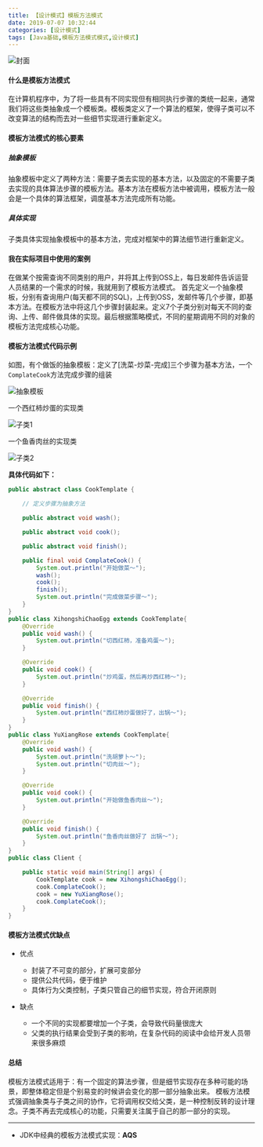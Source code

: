 ```yaml
---
title: 【设计模式】模板方法模式
date: 2019-07-07 10:32:44
categories: [设计模式]
tags: [Java基础,模板方法模式模式,设计模式]
---
```


![封面](fm.png)
<!--more-->

####  什么是模板方法模式
在计算机程序中，为了将一些具有不同实现但有相同执行步骤的类统一起来，通常我们将这些类抽象成一个模板类。模板类定义了一个算法的框架，使得子类可以不改变算法的结构而去对一些细节实现进行重新定义。

#### 模板方法模式的核心要素
##### 抽象模板
抽象模板中定义了两种方法：需要子类去实现的基本方法，以及固定的不需要子类去实现的具体算法步骤的模板方法。基本方法在模板方法中被调用，模板方法一般会是一个具体的算法框架，调度基本方法完成所有功能。
##### 具体实现
子类具体实现抽象模板中的基本方法，完成对框架中的算法细节进行重新定义。

#### 我在实际项目中使用的案例
在做某个按需查询不同类别的用户，并将其上传到OSS上，每日发邮件告诉运营人员结果的一个需求的时候，我就用到了模板方法模式。
首先定义一个抽象模板，分别有查询用户(每天都不同的SQL)，上传到OSS，发邮件等几个步骤，即基本方法。在模板方法中将这几个步骤封装起来。定义7个子类分别对每天不同的查询、上传、邮件做具体的实现。最后根据策略模式，不同的星期调用不同的对象的模板方法完成核心功能。

#### 模板方法模式代码示例

如图，有个做饭的抽象模板：定义了[洗菜-炒菜-完成]三个步骤为基本方法，一个`ComplateCook`方法完成步骤的组装

![抽象模板](bb.png)

一个西红柿炒蛋的实现类

![子类1](z1.png)

一个鱼香肉丝的实现类

![子类2](z2.png)

**具体代码如下：**

```java
public abstract class CookTemplate {

    // 定义步骤为抽象方法

    public abstract void wash();

    public abstract void cook();

    public abstract void finish();

    public final void ComplateCook() {
        System.out.println("开始做菜～");
        wash();
        cook();
        finish();
        System.out.println("完成做菜步骤～");
    }
}
public class XihongshiChaoEgg extends CookTemplate{
    @Override
    public void wash() {
        System.out.println("切西红柿，准备鸡蛋～");
    }

    @Override
    public void cook() {
        System.out.println("炒鸡蛋，然后再炒西红柿～");
    }

    @Override
    public void finish() {
        System.out.println("西红柿炒蛋做好了，出锅～");
    }
}
public class YuXiangRose extends CookTemplate{
    @Override
    public void wash() {
        System.out.println("洗胡萝卜～");
        System.out.println("切肉丝～");
    }

    @Override
    public void cook() {
        System.out.println("开始做鱼香肉丝～");
    }

    @Override
    public void finish() {
        System.out.println("鱼香肉丝做好了 出锅～");
    }
}
public class Client {

    public static void main(String[] args) {
        CookTemplate cook = new XihongshiChaoEgg();
        cook.ComplateCook();
        cook = new YuXiangRose();
        cook.ComplateCook();
    }
}

```
#### 模板方法模式优缺点
- 优点
	
	- 封装了不可变的部分，扩展可变部分
	- 提供公共代码，便于维护
	- 具体行为父类控制，子类只管自己的细节实现，符合开闭原则
	
- 缺点

  - 一个不同的实现都要增加一个子类，会导致代码量很庞大
  - 父类的执行结果会受到子类的影响，在复杂代码的阅读中会给开发人员带来很多麻烦

#### 总结
模板方法模式适用于：有一个固定的算法步骤，但是细节实现存在多种可能的场景，即整体稳定但是个别易变的时候讲会变化的那一部分抽象出来。
模板方法模式强调抽象类与子类之间的协作，它将调用权交给父类，是一种控制反转的设计理念。子类不再去完成核心的功能，只需要关注属于自己的那一部分的实现。

----
- JDK中经典的模板方法模式实现：**AQS**